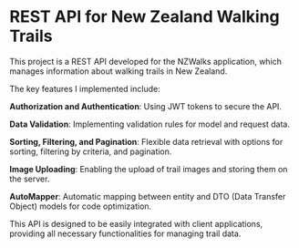 # REST API for New Zealand Walking Trails  

This project is a REST API developed for the NZWalks application, which manages information about walking trails in New Zealand.  

The key features I implemented include:  

**Authorization and Authentication**: Using JWT tokens to secure the API.  

**Data Validation**: Implementing validation rules for model and request data.  

**Sorting, Filtering, and Pagination**: Flexible data retrieval with options for sorting, filtering by criteria, and pagination.  

**Image Uploading**: Enabling the upload of trail images and storing them on the server.  

**AutoMapper**: Automatic mapping between entity and DTO (Data Transfer Object) models for code optimization.  

This API is designed to be easily integrated with client applications, providing all necessary functionalities for managing trail data.

